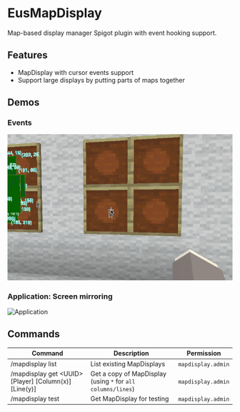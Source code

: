# EusMapDisplay
Map-based display manager Spigot plugin with event hooking support.




## Features
* MapDisplay with cursor events support
* Support large displays by putting parts of maps together




## Demos
### Events
![Events](images/demo_test.gif)

### Application: Screen mirroring
![Application](images/demo_desktop.gif)




## Commands

| Command                                                 | Description                                                  | Permission         |
| ------------------------------------------------------- | ------------------------------------------------------------ | ------------------ |
| /mapdisplay list                                        | List existing MapDisplays                                    | `mapdisplay.admin` |
| /mapdisplay get \<UUID\> [Player] [Column(x)] [Line(y)] | Get a copy of MapDisplay (using `*` for `all columns/lines`) | `mapdisplay.admin` |
| /mapdisplay test                                        | Get MapDisplay for testing                                   | `mapdisplay.admin` |


